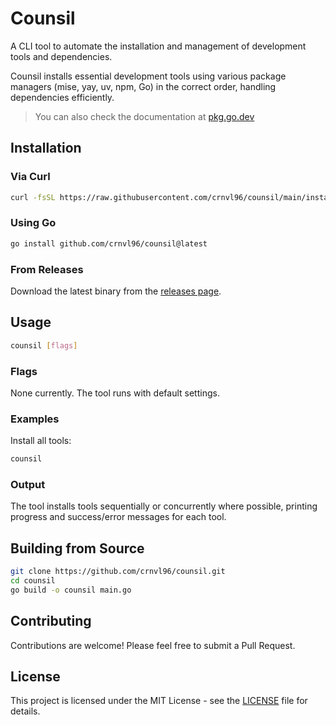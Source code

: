 # Counsil

A CLI tool to automate the installation and management of development tools and dependencies.

Counsil installs essential development tools using various package managers (mise, yay, uv, npm, Go) in the correct order, handling dependencies efficiently.

> You can also check the documentation at [pkg.go.dev](https://pkg.go.dev/github.com/crnvl96/counsil)

## Installation

### Via Curl

```bash
curl -fsSL https://raw.githubusercontent.com/crnvl96/counsil/main/install.sh | sh
```

### Using Go

```bash
go install github.com/crnvl96/counsil@latest
```

### From Releases

Download the latest binary from the [releases page](https://github.com/crnvl96/counsil/releases).

## Usage

```bash
counsil [flags]
```

### Flags

None currently. The tool runs with default settings.

### Examples

Install all tools:

```bash
counsil
```

### Output

The tool installs tools sequentially or concurrently where possible, printing progress and success/error messages for each tool.

## Building from Source

```bash
git clone https://github.com/crnvl96/counsil.git
cd counsil
go build -o counsil main.go
```

## Contributing

Contributions are welcome! Please feel free to submit a Pull Request.

## License

This project is licensed under the MIT License - see the [LICENSE](LICENSE) file for details.
